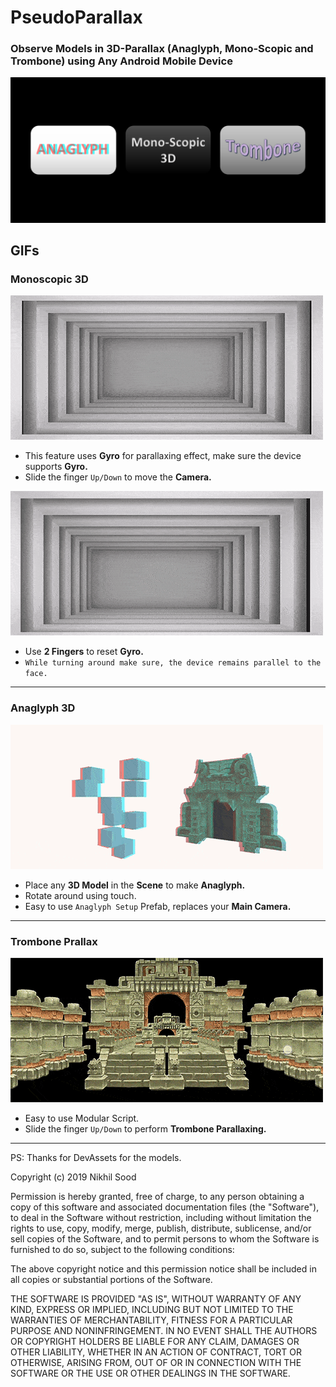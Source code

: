 # PseudoParallax
### Observe Models in 3D-Parallax (Anaglyph, Mono-Scopic and Trombone) using Any Android Mobile Device
<img src="Screenshots/01.png">

## GIFs
### Monoscopic 3D
<img src="GIFs/Monoscopic_01_min.gif">

- This feature uses **Gyro** for parallaxing effect, make sure the device supports **Gyro.**
- Slide the finger `Up/Down` to move the **Camera.** 
<img src="GIFs/Monoscopic_02_min.gif">

- Use **2 Fingers** to reset **Gyro.**
- `While turning around make sure, the device remains parallel to the face.`
<hr>

### Anaglyph 3D
<img src="GIFs/Anaglyph_min.gif">

- Place any **3D Model** in the **Scene** to make **Anaglyph.**
- Rotate around using touch.
- Easy to use `Anaglyph Setup` Prefab, replaces your **Main Camera.**
<hr>

### Trombone Prallax
<img src="GIFs/Trombone_min.gif">

- Easy to use Modular Script.
- Slide the finger `Up/Down` to perform **Trombone Parallaxing.** 
<hr>

PS: Thanks for DevAssets for the models.


Copyright (c) 2019 Nikhil Sood

Permission is hereby granted, free of charge, to any person obtaining a copy
of this software and associated documentation files (the "Software"), to deal
in the Software without restriction, including without limitation the rights
to use, copy, modify, merge, publish, distribute, sublicense, and/or sell
copies of the Software, and to permit persons to whom the Software is
furnished to do so, subject to the following conditions:

The above copyright notice and this permission notice shall be included in all
copies or substantial portions of the Software.

THE SOFTWARE IS PROVIDED "AS IS", WITHOUT WARRANTY OF ANY KIND, EXPRESS OR
IMPLIED, INCLUDING BUT NOT LIMITED TO THE WARRANTIES OF MERCHANTABILITY,
FITNESS FOR A PARTICULAR PURPOSE AND NONINFRINGEMENT. IN NO EVENT SHALL THE
AUTHORS OR COPYRIGHT HOLDERS BE LIABLE FOR ANY CLAIM, DAMAGES OR OTHER
LIABILITY, WHETHER IN AN ACTION OF CONTRACT, TORT OR OTHERWISE, ARISING FROM,
OUT OF OR IN CONNECTION WITH THE SOFTWARE OR THE USE OR OTHER DEALINGS IN THE
SOFTWARE.
